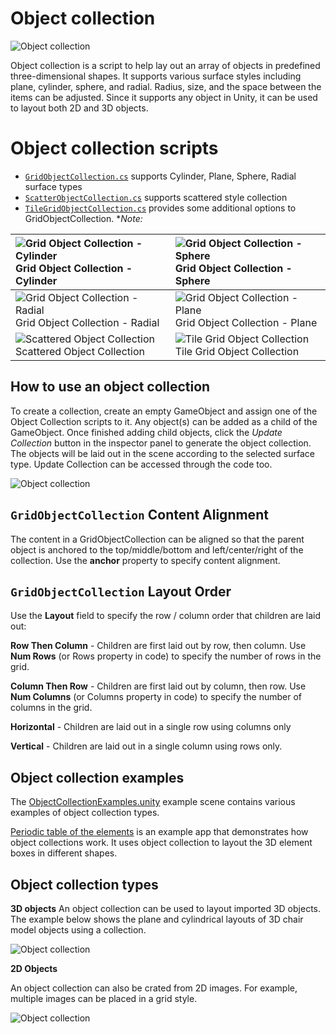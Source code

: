 # Object collection #

![Object collection](../Documentation/Images/ObjectCollection/MRTK_ObjectCollection_Main.jpg)

Object collection is a script to help lay out an array of objects in predefined three-dimensional shapes. It supports various surface styles including plane, cylinder, sphere, and radial. Radius, size, and the space between the items can be adjusted. Since it supports any object in Unity, it can be used to layout both 2D and 3D objects.

# Object collection scripts #
- [`GridObjectCollection.cs`](https://github.com/Microsoft/MixedRealityToolkit-Unity/blob/mrtk_release/Assets/MixedRealityToolkit.SDK/Features/UX/Scripts/Collections/GridObjectCollection.cs) supports Cylinder, Plane, Sphere, Radial surface types
- [`ScatterObjectCollection.cs`](https://github.com/Microsoft/MixedRealityToolkit-Unity/blob/mrtk_release/Assets/MixedRealityToolkit.SDK/Features/UX/Scripts/Collections/ScatterObjectCollection.cs) supports scattered style collection  
- [`TileGridObjectCollection.cs`](https://github.com/Microsoft/MixedRealityToolkit-Unity/blob/mrtk_release/Assets/MixedRealityToolkit.SDK/Features/UX/Scripts/Collections/TileGridObjectCollection.cs) provides some additional options to GridObjectCollection. **Note:* 

|![Grid Object Collection - Cylinder](../Documentation/Images/ObjectCollection/MRTK_ObjectCollectionCylinder.png) Grid Object Collection - Cylinder | ![Grid Object Collection - Sphere](../Documentation/Images/ObjectCollection/MRTK_ObjectCollectionSphere.png) Grid Object Collection - Sphere |
|:--- | :--- |
|![Grid Object Collection - Radial](../Documentation/Images/ObjectCollection/MRTK_ObjectCollectionRadial.png) Grid Object Collection - Radial | ![Grid Object Collection - Plane](../Documentation/Images/ObjectCollection/MRTK_ObjectCollectionPlane.png) Grid Object Collection - Plane |
|![Scattered Object Collection](../Documentation/Images/ObjectCollection/MRTK_ObjectCollectionScattered.png) Scattered Object Collection | ![Tile Grid Object Collection](../Documentation/Images/ObjectCollection/MRTK_ObjectCollectionTileGrid.png) Tile Grid Object Collection |


## How to use an object collection ##

To create a collection, create an empty GameObject and assign one of the Object Collection scripts to it. Any object(s) can be added as a child of the GameObject. Once finished adding child objects, click the *Update Collection* button in the inspector panel to generate the object collection. The objects will be laid out in the scene according to the selected surface type. Update Collection can be accessed through the code too.


![Object collection](../Documentation/Images/ObjectCollection/MRTK_ObjectCollectionScript.png)

## `GridObjectCollection` Content Alignment
The content in a GridObjectCollection can be aligned so that the parent object is anchored to the top/middle/bottom and left/center/right of the collection. Use the **anchor** property to specify content alignment.

## `GridObjectCollection` Layout Order
Use the **Layout** field to specify the row / column order that children are laid out:

**Row Then Column** - Children are first laid out by row, then column. Use **Num Rows** (or Rows property in code) to specify the number of rows in the grid.

**Column Then Row** - Children are first laid out by column, then row. Use **Num Columns** (or Columns property in code) to specify the number of columns in the grid.

**Horizontal** - Children are laid out in a single row using columns only

**Vertical** - Children are laid out in a single column using rows only.

## Object collection examples ##

The [ObjectCollectionExamples.unity](https://github.com/Microsoft/MixedRealityToolkit-Unity/blob/mrtk_release/Assets/MixedRealityToolkit.Examples/Demos/UX/Collections/Scenes/ObjectCollectionExamples.unity) example scene contains various examples of object collection types.

[Periodic table of the elements](https://github.com/Microsoft/MRDesignLabs_Unity_PeriodicTable) is an example app that demonstrates how object collections work. It uses object collection to layout the 3D element boxes in different shapes.

## Object collection types ##

**3D objects**
An object collection can be used to layout imported 3D objects. The example below shows the plane and cylindrical layouts of 3D chair model objects using a collection.

![Object collection](../Documentation/Images/ObjectCollection/MRTK_ObjectCollection_3DObjects.jpg)

**2D Objects**

An object collection can also be crated from 2D images. For example, multiple images can be placed in a grid style.

![Object collection](../Documentation/Images/ObjectCollection/MRTK_ObjectCollection_Layout_2DImages.jpg)
